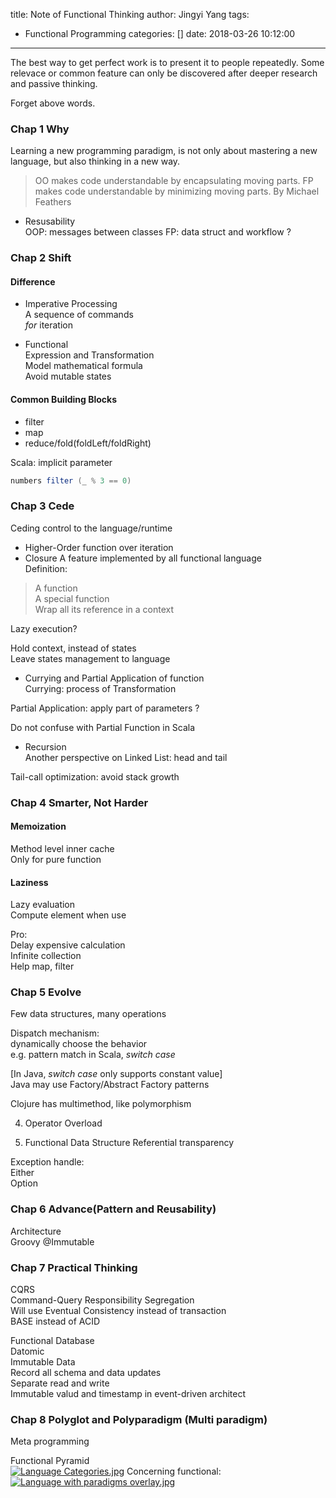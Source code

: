 title: Note of Functional Thinking
author: Jingyi Yang
tags:
  - Functional Programming
categories: []
date: 2018-03-26 10:12:00
---
The best way to get perfect work is to present it to people repeatedly. Some relevace or common feature can only be discovered after deeper research and passive thinking.

Forget above words.

### Chap 1 Why
Learning a new programming paradigm, is not only about mastering a new language, but also thinking in a new way.

> OO makes code understandable by encapsulating moving parts. FP makes code understandable by minimizing moving parts.
By Michael Feathers

- Resusability    
OOP: messages between classes
FP: data struct and workflow ?

### Chap 2 Shift
#### Difference
- Imperative Processing   
A sequence of commands   
_for_ iteration

- Functional    
Expression and Transformation    
Model mathematical formula    
Avoid mutable states    

#### Common Building Blocks
- filter
- map
- reduce/fold(foldLeft/foldRight)

Scala: implicit parameter
```Scala
numbers filter (_ % 3 == 0)
```

### Chap 3 Cede
Ceding control to the language/runtime

- Higher-Order function over iteration
- Closure
A feature implemented by all functional language    
Definition:
> A function    
A special function   
Wrap all its reference in a context

Lazy execution?

Hold context, instead of states    
Leave states management to language

- Currying and Partial Application of function    
Currying: process of Transformation

Partial Application: apply part of parameters ?

Do not confuse with Partial Function in Scala

- Recursion    
Another perspective on Linked List: head and tail    

Tail-call optimization: avoid stack growth

### Chap 4 Smarter, Not Harder
#### Memoization
Method level inner cache    
Only for pure function

#### Laziness
Lazy evaluation    
Compute element when use   

Pro:  
Delay expensive calculation  
Infinite collection  
Help map, filter

### Chap 5 Evolve
Few data structures, many operations

Dispatch mechanism:  
dynamically choose the behavior  
e.g. pattern match in Scala, _switch case_

[In Java, _switch case_ only supports constant value]  
Java may use Factory/Abstract Factory patterns

Clojure has multimethod, like polymorphism

4. Operator Overload

5. Functional Data Structure
Referential transparency  

Exception handle:  
Either  
Option

### Chap 6 Advance(Pattern and Reusability)
Architecture  
Groovy @Immutable

### Chap 7 Practical Thinking
CQRS  
Command-Query Responsibility Segregation  
Will use Eventual Consistency instead of transaction  
BASE instead of ACID

Functional Database  
Datomic  
Immutable Data  
Record all schema and data updates  
Separate read and write  
Immutable valud and timestamp in event-driven architect  

### Chap 8 Polyglot and Polyparadigm (Multi paradigm)
Meta programming  

Functional Pyramid  
[![Language Categories.jpg](https://i.loli.net/2018/01/31/5a71281ea4b09.jpg)](https://i.loli.net/2018/01/31/5a71281ea4b09.jpg)
Concerning functional:  
[![Language with paradigms overlay.jpg](https://i.loli.net/2018/01/31/5a71281eb0c23.jpg)](https://i.loli.net/2018/01/31/5a71281eb0c23.jpg)